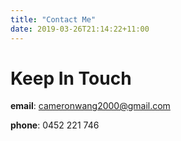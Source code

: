 ```yaml
---
title: "Contact Me"
date: 2019-03-26T21:14:22+11:00
---
```


# Keep In Touch

**email**: cameronwang2000@gmail.com

**phone**: 0452 221 746
